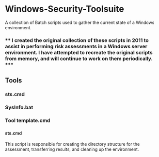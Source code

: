 # Windows-Security-Toolsuite <WIP>
A collection of Batch scripts used to gather the current state of a Windows environment.

### ** I created the original collection of these scripts in 2011 to assist in performing risk assessments in a Windows server environment.  I have attempted to recreate the original scripts from memory, and will continue to work on them periodically. ***

## Tools
### sts.cmd
### SysInfo.bat
### Tool template.cmd
### 

#### sts.cmd
This script is responsible for creating the directory structure for the assessment, transferring results, and cleaning up the environment.
